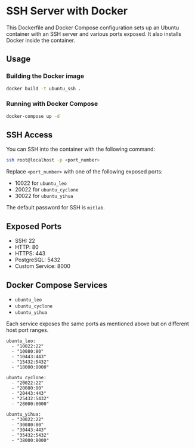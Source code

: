 # SSH Server with Docker

This Dockerfile and Docker Compose configuration sets up an Ubuntu container with an SSH server and various ports exposed. It also installs Docker inside the container.

## Usage

### Building the Docker image

```bash
docker build -t ubuntu_ssh .
```

### Running with Docker Compose

```bash
docker-compose up -d
```

## SSH Access

You can SSH into the container with the following command:

```bash
ssh root@localhost -p <port_number>
```

Replace `<port_number>` with one of the following exposed ports:

- 10022 for `ubuntu_leo`
- 20022 for `ubuntu_cyclone`
- 30022 for `ubuntu_yihua`

The default password for SSH is `mitlab`.

## Exposed Ports

- SSH: 22
- HTTP: 80
- HTTPS: 443
- PostgreSQL: 5432
- Custom Service: 8000

## Docker Compose Services

- `ubuntu_leo`
- `ubuntu_cyclone`
- `ubuntu_yihua`

Each service exposes the same ports as mentioned above but on different host port ranges.

```
ubuntu_leo:
  - "10022:22" 
  - "10080:80" 
  - "10443:443" 
  - "15432:5432" 
  - "18000:8000" 
```

```
ubuntu_cyclone:
  - "20022:22" 
  - "20080:80" 
  - "20443:443" 
  - "25432:5432" 
  - "28000:8000" 
```

```
ubuntu_yihua:
  - "30022:22" 
  - "30080:80" 
  - "30443:443" 
  - "35432:5432" 
  - "38000:8000" 
```


